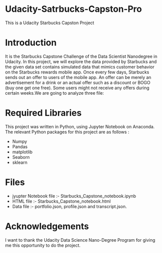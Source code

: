 # Udacity-Satrbucks-Capston-Pro
This is a Udacity Starbucks Capston Project

# Introduction
It is the Starbucks Capstone Challenge of the Data Scientist Nanodegree in Udacity. In this project, we will explore the data provided by Starbucks and the given data set contains simulated data that mimics customer behavior on the Starbucks rewards mobile app. Once every few days, Starbucks sends out an offer to users of the mobile app. An offer can be merely an advertisement for a drink or an actual offer such as a discount or BOGO (buy one get one free). Some users might not receive any offers during certain weeks.We are going to analyze three file:
   
# Required Libraries
This project was written in Python, using Jupyter Notebook on Anaconda. The relevant Python packages for this project are as follows :

  * Numpy
  * Pandas
  * matplotlib
  * Seaborn
  * sklearn
  
# Files

  * jyupter Notebook file :-  Starbucks_Capstone_notebook.ipynb
  * HTML file :-  Starbucks_Capstone_notebook.html
  * Data file :-  portfolio.json, profile.json and transcript.json.
  
# Acknowledgements
I want to thank the Udacity Data Science Nano-Degree Program for giving me this opportunity to do the project.

  
